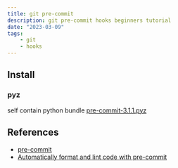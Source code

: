 ```yaml
---
title: git pre-commit
description: git pre-commit hooks beginners tutorial
date: "2023-03-09"
tags:
    - git
    - hooks
---
```


## Install

### pyz
self contain python bundle
[pre-commit-3.1.1.pyz](https://github.com/pre-commit/pre-commit/releases)

## References
- [pre-commit](https://pre-commit.com/)
- [Automatically format and lint code with pre-commit](https://interrupt.memfault.com/blog/pre-commit#why-pre-commit)